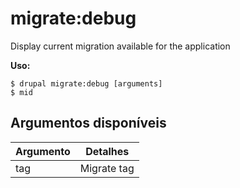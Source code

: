 # migrate:debug
Display current migration available for the application

**Uso:**
```
$ drupal migrate:debug [arguments]
$ mid  
```

## Argumentos disponíveis
Argumento | Detalhes
---------|-------------
tag | Migrate tag
